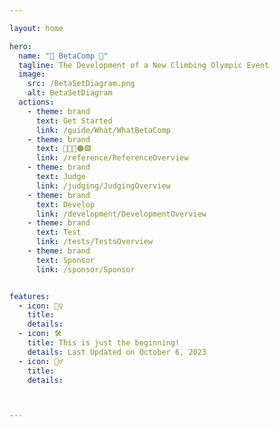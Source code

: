 ```yaml
---

layout: home

hero:
  name: "🔷 BetaComp 🔷"
  tagline: The Development of a New Climbing Olympic Event
  image:
    src: /BetaSetDiagram.png
    alt: BetaSetDiagram
  actions:
    - theme: brand
      text: Get Started
      link: /guide/What/WhatBetaComp
    - theme: brand
      text: 🔷🔺💜🟠🟩
      link: /reference/ReferenceOverview
    - theme: brand
      text: Judge
      link: /judging/JudgingOverview    
    - theme: brand
      text: Develop
      link: /development/DevelopmentOverview
    - theme: brand
      text: Test
      link: /tests/TestsOverview
    - theme: brand
      text: Sponsor
      link: /sponsor/Sponsor


features:
  - icon: 🧗‍♀️
    title: 
    details: 
  - icon: 🛠️
    title: This is just the beginning!
    details: Last Updated on October 6, 2023
  - icon: 🧗‍♂️
    title: 
    details: 



---
```


